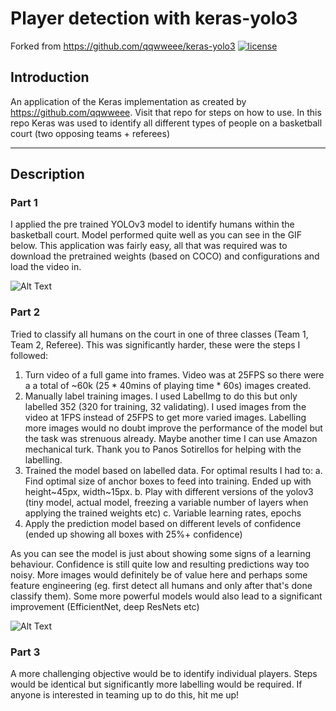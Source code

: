 # Player detection with keras-yolo3

Forked from https://github.com/qqwweee/keras-yolo3
[![license](https://img.shields.io/github/license/mashape/apistatus.svg)](LICENSE)

## Introduction

An application of the Keras implementation as created by https://github.com/qqwweee. Visit that repo for steps on how to use. In this repo Keras was used to identify all different types of people on a basketball court (two opposing teams + referees)


---

## Description

### Part 1
I applied the pre trained YOLOv3 model to identify humans within the basketball court. Model performed quite well as you can see in the GIF below. This application was fairly easy, all that was required was to download the pretrained weights (based on COCO) and configurations and load the video in.

![Alt Text](https://github.com/dimitrisnikolaou10/keras-yolo3/blob/master/predictions/yolo-pretrained.gif)

### Part 2
Tried to classify all humans on the court in one of three classes (Team 1, Team 2, Referee). This was significantly harder, these were the steps I followed:
1. Turn video of a full game into frames. Video was at 25FPS so there were a a total of ~60k (25 * 40mins of playing time * 60s) images created.
2. Manually label training images. I used LabelImg to do this but only labelled 352 (320 for training, 32 validating). I used images from the video at 1FPS instead of 25FPS to get more varied images. Labelling more images would no doubt improve the performance of the model but the task was strenuous already. Maybe another time I can use Amazon mechanical turk. Thank you to Panos Sotirellos for helping with the labelling.
3. Trained the model based on labelled data. For optimal results I had to:
  a. Find optimal size of anchor boxes to feed into training. Ended up with height~45px, width~15px.
  b. Play with different versions of the yolov3 (tiny model, actual model, freezing a variable number of layers when applying the trained weights etc)
  c. Variable learning rates, epochs
4. Apply the prediction model based on different levels of confidence (ended up showing all boxes with 25%+ confidence)

As you can see the model is just about showing some signs of a learning behaviour. Confidence is still quite low and resulting predictions way too noisy. More images would definitely be of value here and perhaps some feature engineering (eg. first detect all humans and only after that's done classify them). Some more powerful models would also lead to a significant improvement (EfficientNet, deep ResNets etc)

![Alt Text](https://github.com/dimitrisnikolaou10/keras-yolo3/blob/master/predictions/yolo-custom.gif)

### Part 3
A more challenging objective would be to identify individual players. Steps would be identical but significantly more labelling would be required. If anyone is interested in teaming up to do this, hit me up!
